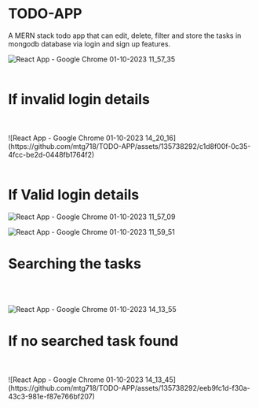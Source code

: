 # TODO-APP
A MERN stack todo app that can edit, delete, filter and store the tasks in mongodb database via login and sign up features.


![React App - Google Chrome 01-10-2023 11_57_35](https://github.com/mtg718/TODO-APP/assets/135738292/0d1a8405-fb03-4c9b-97b2-721f867bfbbe)
<br></br>
<h1>If invalid login details</h1>
<br></br>
![React App - Google Chrome 01-10-2023 14_20_16](https://github.com/mtg718/TODO-APP/assets/135738292/c1d8f00f-0c35-4fcc-be2d-0448fb1764f2)
<br></br>

<h1>If Valid login details</h1>

![React App - Google Chrome 01-10-2023 11_57_09](https://github.com/mtg718/TODO-APP/assets/135738292/952e8393-9f98-4f13-88b6-ade7ee2f36a0)

![React App - Google Chrome 01-10-2023 11_59_51](https://github.com/mtg718/TODO-APP/assets/135738292/839a4775-19df-4d73-8da2-f20bf542f554)


<h1>Searching the tasks</h1>
<br></br>

![React App - Google Chrome 01-10-2023 14_13_55](https://github.com/mtg718/TODO-APP/assets/135738292/03fbbdaf-f66c-48c1-9f4c-941e26929b95)

<h1>If no searched task found</h1>
<br></br>
![React App - Google Chrome 01-10-2023 14_13_45](https://github.com/mtg718/TODO-APP/assets/135738292/eeb9fc1d-f30a-43c3-981e-f87e766bf207)

